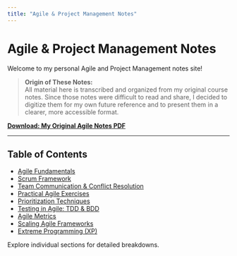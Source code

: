 ```yaml
---
title: "Agile & Project Management Notes"
---
```


# Agile & Project Management Notes

Welcome to my personal Agile and Project Management notes site!

> **Origin of These Notes:**  
> All material here is transcribed and organized from my original course notes. Since those notes were difficult to read and share, I decided to digitize them for my own future reference and to present them in a clearer, more accessible format.

**[Download: My Original Agile Notes PDF](MyAgileAndPMClassNotes_compressed.pdf)**

---

## Table of Contents

- [Agile Fundamentals](agile-fundamentals.md)
- [Scrum Framework](scrum-framework.md)
- [Team Communication & Conflict Resolution](conflict-resolution.md)
- [Practical Agile Exercises](practical-exercises.md)
- [Prioritization Techniques](prioritization-techniques.md)
- [Testing in Agile: TDD & BDD](agile-testing.md)
- [Agile Metrics](agile-metrics.md)
- [Scaling Agile Frameworks](scaling-agile.md)
- [Extreme Programming (XP)](extreme-programming.md)

Explore individual sections for detailed breakdowns.
